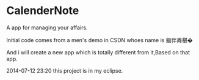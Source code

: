 CalenderNote
============

A app for managing your affairs.

Initial code comes from a men's demo in CSDN whoes name is  鏂伴粦椹�

And i will create a new app which is totally different from it,Based on that app.

2014-07-12 23:20 this project is in my eclipse.

